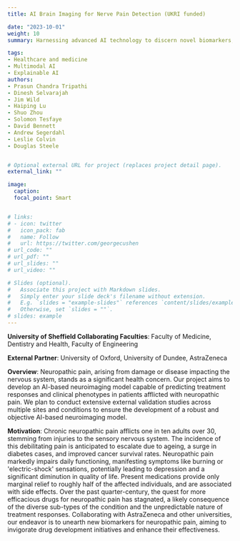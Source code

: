 ```yaml
---
title: AI Brain Imaging for Nerve Pain Detection (UKRI funded)

date: "2023-10-01"
weight: 10
summary: Harnessing advanced AI technology to discern novel biomarkers, paving the way for enhanced chronic nerve pain treatments and revolutionising healthcare outcomes

tags:
- Healthcare and medicine
- Multimodal AI
- Explainable AI
authors:
- Prasun Chandra Tripathi
- Dinesh Selvarajah
- Jim Wild
- Haiping Lu
- Shuo Zhou 
- Solomon Tesfaye 
- David Bennett
- Andrew Segerdahl
- Leslie Colvin
- Douglas Steele


# Optional external URL for project (replaces project detail page).
external_link: ""

image:
  caption:
  focal_point: Smart


# links:
# - icon: twitter
#   icon_pack: fab
#   name: Follow
#   url: https://twitter.com/georgecushen
# url_code: ""
# url_pdf: ""
# url_slides: ""
# url_video: ""

# Slides (optional).
#   Associate this project with Markdown slides.
#   Simply enter your slide deck's filename without extension.
#   E.g. `slides = "example-slides"` references `content/slides/example-slides.md`.
#   Otherwise, set `slides = ""`.
# slides: example
---
```

**University of Sheffield Collaborating Faculties**: Faculty of Medicine, Dentistry and Health, Faculty of Engineering

**External Partner**: University of Oxford, University of Dundee, AstraZeneca

**Overview**: Neuropathic pain, arising from damage or disease impacting the nervous system, stands as a significant health concern. Our project aims to develop an AI-based neuroimaging model capable of predicting treatment responses and clinical phenotypes in patients afflicted with neuropathic pain. We plan to conduct extensive external validation studies across multiple sites and conditions to ensure the development of a robust and objective AI-based neuroimaging model.

**Motivation**: Chronic neuropathic pain afflicts one in ten adults over 30, stemming from injuries to the sensory nervous system. The incidence of this debilitating pain is anticipated to escalate due to ageing, a surge in diabetes cases, and improved cancer survival rates. Neuropathic pain markedly impairs daily functioning, manifesting symptoms like burning or 'electric-shock' sensations, potentially leading to depression and a significant diminution in quality of life. Present medications provide only marginal relief to roughly half of the affected individuals, and are associated with side effects. Over the past quarter-century, the quest for more efficacious drugs for neuropathic pain has stagnated, a likely consequence of the diverse sub-types of the condition and the unpredictable nature of treatment responses. Collaborating with AstraZeneca and other universities, our endeavor is to unearth new biomarkers for neuropathic pain, aiming to invigorate drug development initiatives and enhance their effectiveness.
